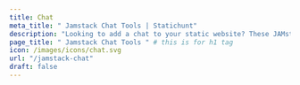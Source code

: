 ```yaml
---
title: Chat
meta_title: " Jamstack Chat Tools | Statichunt" 
description: "Looking to add a chat to your static website? These JAMstack has the ideal chat solution for you"
page_title: " Jamstack Chat Tools " # this is for h1 tag
icon: /images/icons/chat.svg
url: "/jamstack-chat"
draft: false
---
```

